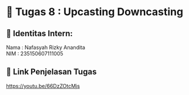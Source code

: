# 📁 Tugas 8 : Upcasting Downcasting

## 👤 Identitas Intern:
Nama : Nafasyah Rizky Anandita             
NIM  : 235150607111005

## 🔗 Link Penjelasan Tugas

https://youtu.be/66DzZOtcMjs
